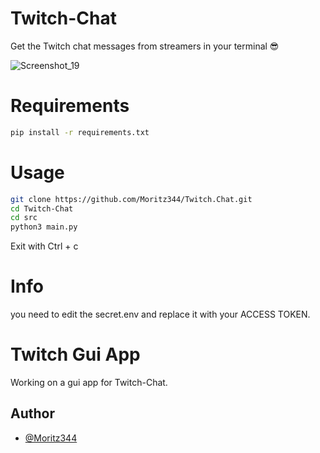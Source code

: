 # Twitch-Chat
Get the Twitch chat messages from streamers in your terminal 😎

![Screenshot_19](https://github.com/user-attachments/assets/9613337f-40c2-41d3-a0e3-7b24dfbb9ca1)

# Requirements
```bash
pip install -r requirements.txt
```

# Usage
```bash
git clone https://github.com/Moritz344/Twitch.Chat.git
cd Twitch-Chat
cd src
python3 main.py
```
Exit with Ctrl + c


# Info
you need to edit the secret.env and replace it with your ACCESS TOKEN.

# Twitch Gui App
Working on a gui app for Twitch-Chat.

## Author
- [@Moritz344](https://www.github.com/Moritz344)
